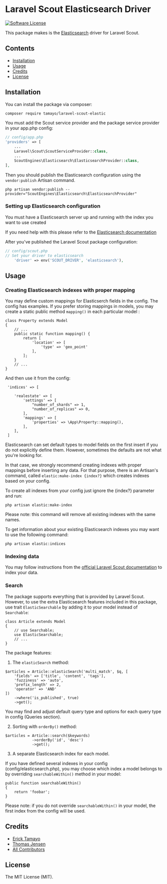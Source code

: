 # Laravel Scout Elasticsearch Driver

[![Software License](https://img.shields.io/badge/license-MIT-brightgreen.svg?style=flat-square)](LICENSE.md)

This package makes is the [Elasticsearch](https://www.elastic.co/products/elasticsearch) driver for Laravel Scout.

## Contents

- [Installation](#installation)
- [Usage](#usage)
- [Credits](#credits)
- [License](#license)

## Installation

You can install the package via composer:

``` bash
composer require tamayo/laravel-scout-elastic
```

You must add the Scout service provider and the package service provider in your app.php config:

```php
// config/app.php
'providers' => [
    ...
    Laravel\Scout\ScoutServiceProvider::class,
    ...
    ScoutEngines\Elasticsearch\ElasticsearchProvider::class,
],
```

Then you should publish the Elasticsearch configuration using the `vendor:publish` Artisan command.

```
php artisan vendor:publish --provider="ScoutEngines\Elasticsearch\ElasticsearchProvider"
```

### Setting up Elasticsearch configuration
You must have a Elasticsearch server up and running with the index you want to use created

If you need help with this please refer to the [Elasticsearch documentation](https://www.elastic.co/guide/en/elasticsearch/reference/current/index.html)

After you've published the Laravel Scout package configuration:

```php
// config/scout.php
// Set your driver to elasticsearch
    'driver' => env('SCOUT_DRIVER', 'elasticsearch'),
```

## Usage

### Creating Elasticsearch indexes with proper mapping

You may define custom mappings for Elasticserch fields in the config. The config has examples.
If you prefer storing mappings in models, you may create a static public method `mapping()` in each particular model :

```
class Property extends Model
{
    // ...
    public static function mapping() {
        return [
            'location' => [
                'type' => 'geo_point'
            ],
        ];
    }
    // ...
}
```
And then use it from the config:
```
 'indices' => [

    'realestate' => [
        'settings' => [
            "number_of_shards" => 1,
            "number_of_replicas" => 0,
        ],
        'mappings' => [
            'properties' => \App\Property::mapping(),
        ],
    ],
 ]

```
Elasticsearch can set default types to model fields on the first insert if you do not explicitly define them. 
However, sometimes the defaults are not what you're looking for.

In that case, we strongly recommend creating indexes with proper mappings before inserting any data.
For that purpose, there is an Artisan's command, called `elastic:make-index {index?}` which creates indexes based on
your config.

To create all indexes from your config just ignore the {index?} parameter and run:

```
php artisan elastic:make-index
```

Please note: this command will remove all existing indexes with the same names.

To get information about your existing Elasticsearch indexes you may want to use the following command:

```
php artisan elastic:indices
```

### Indexing data

You may follow instructions from the [official Laravel Scout documentation](https://laravel.com/docs/5.3/scout)
to index your data.

### Search

The package supports everything that is provided by Laravel Scout.
However, to use the extra Elasticsearch features included in this package, use trait `ElasticSearchable` 
by adding it to your model instead of `Searchable`:

```
class Article extends Model
{
    // use Searchable;
    use ElasticSearchable;
    // ...
}
```

The package features:
 
1) The `elasticSearch` method:

```
$articles = Article::elasticSearch('multi_match', $q, [
    'fields' => ['title', 'content', 'tags'],
    'fuzziness' => 'auto',
    'prefix_length' => 2,
    'operator' => 'AND'
])
    ->where('is_published', true)
    ->get();
```

You may find and adjust default query type and options for each query type in config (Queries section).

2) Sorting with `orderBy()` method:

```
$articles = Article::search($keywords)
            ->orderBy('id', 'desc')
            ->get();
```

3) A separate Elasticsearch index for each model.

If you have defined several indexes in your config (config/elasticsearch.php), 
you may choose which index a model belongs to by overriding `searchableWithin()` method in your model:

```
public function searchableWithin()
{
    return 'foobar';
}
```

Please note: if you do not override `searchableWithin()` in your model, the first index from the config will be used.

## Credits

- [Erick Tamayo](https://github.com/ericktamayo)
- [Thomas Jensen](https://github.com/thomasjsn)
- [All Contributors](../../contributors)

## License

The MIT License (MIT).